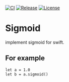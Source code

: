 [![CI](https://github.com/yoshikaz1228/Sigmoid/actions/workflows/swift.yml/badge.svg?branch=main)](https://github.com/yoshikaz1228/Sigmoid/actions/workflows/main.yml)
[![Release](https://img.shields.io/github/v/release/yoshikaz1228/Sigmoid)](https://github.com/yoshikaz1228/Sigmoid/releases/latest)
[![License](https://img.shields.io/github/license/yoshikaz1228/Sigmoid)](https://github.com/yoshikaz1228/Sigmoid/blob/main/LICENSE)

# Sigmoid
implement sigmoid for swift.

## For example
```
let a = 1.0
let b = a.sigmoid()
```
